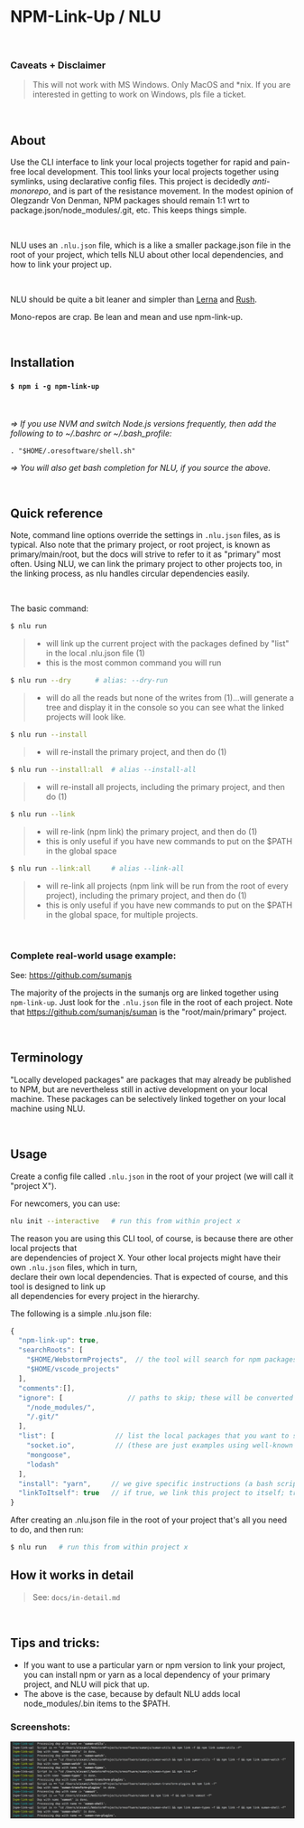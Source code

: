 
# NPM-Link-Up / NLU

<br>

### Caveats + Disclaimer

>
> This will not work with MS Windows. Only MacOS and *nix. If you are interested in getting to work on Windows, pls file a ticket.
>

<br>

## About

Use the CLI interface to link your local projects together for rapid and pain-free local
development. This tool links your local projects together using symlinks,
using declarative config files. This project is decidedly <i>anti-monorepo</i>, and is part of the resistance movement.
In the modest opinion of Olegzandr Von Denman, NPM packages should remain 1:1 wrt to package.json/node_modules/.git, etc. This keeps things simple.

<br>

NLU uses an `.nlu.json` file, which is a like a smaller package.json file in the root of your project,
which tells NLU about other local dependencies, and how to link your project up.

<br>

NLU should be quite a bit leaner and simpler than [Lerna](https://github.com/lerna/lerna) and
[Rush](https://www.npmjs.com/package/@microsoft/rush).

Mono-repos are crap. Be lean and mean and use npm-link-up.

<br>

## Installation

#### ``` $ npm i -g npm-link-up ```

<br>

<i> => If you use NVM and switch Node.js versions frequently, then add the following to to ~/.bashrc or ~/.bash_profile: </i>

```
. "$HOME/.oresoftware/shell.sh"
```

<i> => You will also get bash completion for NLU, if you source the above. </i>

<br>

## Quick reference

Note, command line options override the settings in `.nlu.json` files, as is typical.
Also note that the primary project, or root project, is known as primary/main/root, but the docs will strive to refer to it as "primary" most often.
Using NLU, we can link the primary project to other projects too, in the linking process, as nlu handles circular dependencies easily.

<br>

The basic command:

```js
$ nlu run
```
>
> * will link up the current project with the packages defined by "list" in the local .nlu.json file (1)
> * this is the most common command you will run

```bash
$ nlu run --dry      # alias: --dry-run
```
>
> * will do all the reads but none of the writes from (1)...will generate a tree and display it in the console so you can see what the linked projects will look like.
>

```bash
$ nlu run --install
```
>
> * will re-install the primary project, and then do (1)
>

```bash
$ nlu run --install:all  # alias --install-all
```
>
> * will re-install all projects, including the primary project, and then do (1)
>

```bash
$ nlu run --link
```
>
> * will re-link (npm link) the primary project, and then do (1)
> * this is only useful if you have new commands to put on the $PATH in the global space


```bash
$ nlu run --link:all     # alias --link-all
```
>
> * will re-link all projects (npm link will be run from the root of every project), including the primary project, and then do (1)
> * this is only useful if you have new commands to put on the $PATH in the global space, for multiple projects.

<br>

### Complete real-world usage example:
See: https://github.com/sumanjs

The majority of the projects in the sumanjs org are linked together using `npm-link-up`.
Just look for the `.nlu.json` file in the root of each project. Note that https://github.com/sumanjs/suman is the "root/main/primary" project.

<br>

## Terminology

"Locally developed packages" are packages that may already be published to NPM, but are nevertheless
still in active development on your local machine. These packages can be selectively linked together
on your local machine using NLU.

<br>

## Usage

Create a config file called ```.nlu.json``` in the root of your project (we will call it "project X"). <br>

For newcomers, you can use:

```bash
nlu init --interactive   # run this from within project x
```

The reason you are using this CLI tool, of course, is because there are other local projects that <br>
are dependencies of project X. Your other local projects might have their own `.nlu.json` files, which in turn, <br>
declare their own local dependencies. That is expected of course, and this tool is designed to link up <br>
all dependencies for every project in the hierarchy.

The following is a simple .nlu.json file:

```js
{
  "npm-link-up": true,
  "searchRoots": [   
    "$HOME/WebstormProjects",  // the tool will search for npm packages within these dirs
    "$HOME/vscode_projects"
  ],
  "comments":[],
  "ignore": [                // paths to skip; these will be converted to regex, using new RegExp(x)
    "/node_modules/",
    "/.git/"
  ],
  "list": [               // list the local packages that you want to symlink to this project, here. NPM package name only, no paths needed.
    "socket.io",          // (these are just examples using well-known NPM packages, you will be using packages that you develop locally.)
    "mongoose",
    "lodash"
  ],
  "install": "yarn",     // we give specific instructions (a bash script) on how to install, ("npm install" is default)
  "linkToItself": true   // if true, we link this project to itself; true is the default. Linking a project to itself is useful for testing.
}
```


After creating an .nlu.json file in the root of your project that's all you need to do, and then run:


```bash
$ nlu run   # run this from within project x
```


## How it works in detail

>
> See: `docs/in-detail.md`
>

<br>


## Tips and tricks:

* If you want to use a particular yarn or npm version to link your project, you can install npm or yarn as a local dependency of your primary project, and NLU will pick that up.
* The above is the case, because by default NLU adds local node_modules/.bin items to the $PATH.


### Screenshots:

![NLU cli in action](media/cli-output.png)

